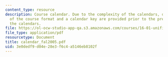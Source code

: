```yaml
---
content_type: resource
description: Course calendar. Due to the complexity of the calendars, detailed explanations
  of the course format and a calendar key are provided prior to the presentation of
  the calendars.
file: https://ol-ocw-studio-app-qa.s3.amazonaws.com/courses/16-01-unified-engineering-i-ii-iii-iv-fall-2005-spring-2006/3e0dedf9d04e28e3f6c4a5146eb8102f_calendar_fal2005.pdf
file_type: application/pdf
resourcetype: Document
title: calendar_fal2005.pdf
uid: 3e0dedf9-d04e-28e3-f6c4-a5146eb8102f
---
```

